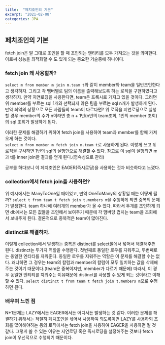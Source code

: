 ```yaml
---
title:  "페치조인의 기본"
excerpt: "2021-02-08"
categories: JPA
---
```

## 페치조인의 기본
fetch join은 말 그대로 조인을 할 때 조인되는 엔티티를 모두 가져오는 것을 의미한다.   
이로써 성능을 최적화할 수 도 있게 되는 중요한 기술중에 하나이다.  

### fetch join 왜 사용할까?
`select m from member m join m.team t`와 같이 member와 team을 일반조인한다고 생각하자. 그리고 각 맴버별로 팀의 이름을 출력해보도록 하는 로직을 구현하였다고 생각하자. 만약 지연로딩을 사용한다면, team은 프록시로 가지고 있을 것이다. 그러면 위 member를 부르는 sql 1개와 선택되지 않은 팀을 부르는 sql n개가 발생하게 된다. 만약 최악의 상황으로 모든 사람들의 team이 다르다면? 위 로직을 지연로딩으로 실행할 경우 member의 수가 n이라면 총 n + 1번(n번의 team조회, 1번의 member 조회)의 sql 조회가 발생하게 된다.  

이러한 문제를 해결하기 위하여 fetch join을 사용하여 team과 member를 함께 가져오게 하는 것이다.  
`select m from member m fetch join m.team t`로 사용하게 된다. 이렇게 쓰고 위 로직을 구사하면 1번의 sql의 실행만으로 해결할 수 있다. 참고로 이 sql이 실행되면 m과 t를 inner join한 결과를 얻게 된다.(영속성으로 관리)  

공부를 하다보니 이 페치조인은 EAGER(즉시로딩)을 사용하는 것과 비슷하다고 느꼈다.

### collection에서 fetch join을 사용하면?
위 예시에서는 ManyToOne일 때이었고, 만약 OneToMany의 상황일 때는 어떻게 될까?
`select t from team t fetch join t.members m`을 수행하게 되면 중복의 문제가 발생한다. team 하나에 여러개의 member가 올 수 있다. 따라서 두개를 조인하게 되면 db에서는 모든 값들을 조인해서 보여주기 때문에 각 맴버당 겹치는 team을 조회해서 보내주게 된다. 결론적으로 중복적은 team이 많아진다.

### distinct로 해결하자.
이렇게 collection에서 발생하는 중복은 distinct를 select절에서 넣어서 해결해주면 된다. distinct는 두가지 역할을 수행한다. 첫번째로 동일한 로우를 지워주고, 두번째로는 동일한 엔티티를 지워준다.
동일한 로우를 지워주는 역할은 이 문제를 해결할 수는 없다. 왜냐하면 그 경우는 team의 칼럼과 member의 칼럼이 모두 일치하는 값을 삭제해주는 것이기 때문이다.(team은 중복이지만, member가 다르기 때문에) 따라서, 이 경우 동일한 엔티티를 지워주는 이유때문에 distinct를 사용할 수 있게 되는 것이라고 이해할 수 있다.
`select distinct t from team t fetch join t.members m`으로 수행하면 된다.

### 배우며 느낀 점
N+1문제는 LAZY에서든 EAGER에서든 어디서든 발생하는 것 같다. 이러한 문제를 해결하기 위해서는 적절히 페치조인을 섞어서 사용하여 되도록이면 LAZY를 사용하되 조회를 많이해야하는 등의 로직에서는 fetch join을 사용하여 EAGER을 사용하면 될 것 같다. 그렇게 쓸 수 있는 이유는 지연로딩 혹은 즉시로딩을 설정해주는 것보다 fetch join이 우선적으로 수행되기 때문이다.